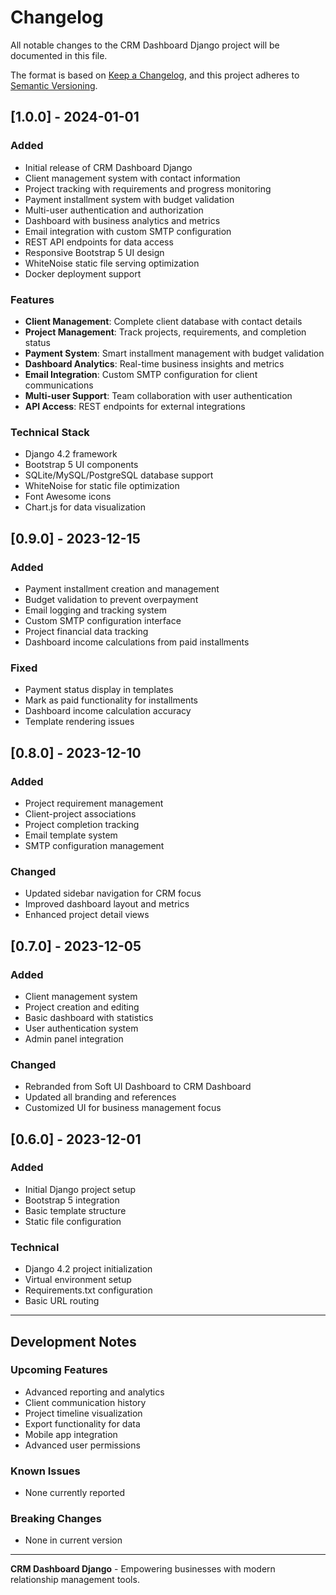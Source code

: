 # Changelog

All notable changes to the CRM Dashboard Django project will be documented in this file.

The format is based on [Keep a Changelog](https://keepachangelog.com/en/1.0.0/),
and this project adheres to [Semantic Versioning](https://semver.org/spec/v2.0.0.html).

## [1.0.0] - 2024-01-01

### Added
- Initial release of CRM Dashboard Django
- Client management system with contact information
- Project tracking with requirements and progress monitoring
- Payment installment system with budget validation
- Multi-user authentication and authorization
- Dashboard with business analytics and metrics
- Email integration with custom SMTP configuration
- REST API endpoints for data access
- Responsive Bootstrap 5 UI design
- WhiteNoise static file serving optimization
- Docker deployment support

### Features
- **Client Management**: Complete client database with contact details
- **Project Management**: Track projects, requirements, and completion status
- **Payment System**: Smart installment management with budget validation
- **Dashboard Analytics**: Real-time business insights and metrics
- **Email Integration**: Custom SMTP configuration for client communications
- **Multi-user Support**: Team collaboration with user authentication
- **API Access**: REST endpoints for external integrations

### Technical Stack
- Django 4.2 framework
- Bootstrap 5 UI components
- SQLite/MySQL/PostgreSQL database support
- WhiteNoise for static file optimization
- Font Awesome icons
- Chart.js for data visualization

## [0.9.0] - 2023-12-15

### Added
- Payment installment creation and management
- Budget validation to prevent overpayment
- Email logging and tracking system
- Custom SMTP configuration interface
- Project financial data tracking
- Dashboard income calculations from paid installments

### Fixed
- Payment status display in templates
- Mark as paid functionality for installments
- Dashboard income calculation accuracy
- Template rendering issues

## [0.8.0] - 2023-12-10

### Added
- Project requirement management
- Client-project associations
- Project completion tracking
- Email template system
- SMTP configuration management

### Changed
- Updated sidebar navigation for CRM focus
- Improved dashboard layout and metrics
- Enhanced project detail views

## [0.7.0] - 2023-12-05

### Added
- Client management system
- Project creation and editing
- Basic dashboard with statistics
- User authentication system
- Admin panel integration

### Changed
- Rebranded from Soft UI Dashboard to CRM Dashboard
- Updated all branding and references
- Customized UI for business management focus

## [0.6.0] - 2023-12-01

### Added
- Initial Django project setup
- Bootstrap 5 integration
- Basic template structure
- Static file configuration

### Technical
- Django 4.2 project initialization
- Virtual environment setup
- Requirements.txt configuration
- Basic URL routing

---

## Development Notes

### Upcoming Features
- Advanced reporting and analytics
- Client communication history
- Project timeline visualization
- Export functionality for data
- Mobile app integration
- Advanced user permissions

### Known Issues
- None currently reported

### Breaking Changes
- None in current version

---

**CRM Dashboard Django** - Empowering businesses with modern relationship management tools.